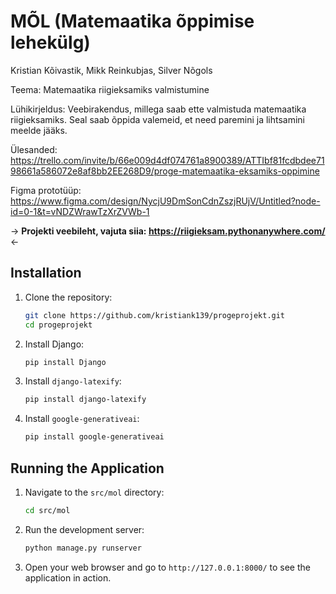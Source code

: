 # MÕL (Matemaatika õppimise lehekülg)

Kristian Kõivastik, Mikk Reinkubjas, Silver Nõgols

Teema: Matemaatika riigieksamiks valmistumine

Lühikirjeldus: Veebirakendus, millega saab ette valmistuda matemaatika riigieksamiks. Seal saab õppida valemeid, et need paremini ja lihtsamini meelde jääks.

Ülesanded: https://trello.com/invite/b/66e009d4df074761a8900389/ATTIbf81fcdbdee7198661a586072e8af8bb2EE268D9/proge-matemaatika-eksamiks-oppimine

Figma prototüüp: https://www.figma.com/design/NycjU9DmSonCdnZszjRUjV/Untitled?node-id=0-1&t=vNDZWrawTzXrZVWb-1

-> **Projekti veebileht, vajuta siia: https://riigieksam.pythonanywhere.com/** <-

## Installation

1. Clone the repository:
    ```sh
    git clone https://github.com/kristiank139/progeprojekt.git
    cd progeprojekt
    ```

2. Install Django:
    ```sh
    pip install Django
    ```

3. Install `django-latexify`:
    ```sh
    pip install django-latexify
    ```

4. Install `google-generativeai`:
    ```sh
    pip install google-generativeai
    ```

## Running the Application

1. Navigate to the `src/mol` directory:
    ```sh
    cd src/mol
    ```

2. Run the development server:
    ```sh
    python manage.py runserver
    ```

3. Open your web browser and go to `http://127.0.0.1:8000/` to see the application in action.
